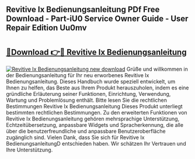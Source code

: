## Revitive Ix Bedienungsanleitung PDf Free Download - Part-iU0 Service Owner Guide - User Repair Edition Uu0mv

# <h2><a href="http://df4jg9.blite.top/?on=Revitive+Ix+Bedienungsanleitung">🔗Download 👉🔴 Revitive Ix Bedienungsanleitung</a></h2>

[![Revitive Ix Bedienungsanleitung new download](https://i.imgur.com/lujVjoI.png)](http://df4jg9.blite.top/?on=Revitive+Ix+Bedienungsanleitung)
Grüße und willkommen in der Bedienungsanleitung für Ihr neu erworbenes Revitive Ix Bedienungsanleitung. Dieses Handbuch wurde speziell entwickelt, um Ihnen zu helfen, das Beste aus Ihrem Produkt herauszuholen, indem es eine gründliche Erläuterung seiner Funktionen, Einrichtung, Verwendung, Wartung und Problemlösung enthält. Bitte lesen Sie die rechtlichen Bestimmungen Revitive Ix Bedienungsanleitung Dieses Produkt unterliegt bestimmten rechtlichen Bestimmungen. Zu den erweiterten Funktionen von Revitive Ix Bedienungsanleitung gehören mehrsprachige Unterstützung, Echtzeitübersetzung, anpassbare Widgets und Spracherkennung, die alle über die benutzerfreundliche und anpassbare Benutzeroberfläche zugänglich sind. Vielen Dank, dass Sie sich für Revitive Ix BedienungsanleitungD entschieden haben. Wir schätzen Ihr Vertrauen und Ihre Unterstützung.
